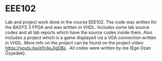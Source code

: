 # EEE102
Lab and project work done in the course EEE102. The code was written for the BASYS 3 FPGA and was written in VHDL. Includes some lab source codes and all lab reports which have the source codes inside them. Also includes a project which is a game displayed via a VGA connection written in VHDL. More info on the project can be found on the project video: https://youtu.be/eYcAsJIgDBs . All codes were written by me (Ege Ozan Özyedek).
